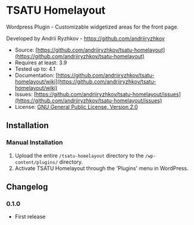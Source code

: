 # TSATU Homelayout

Wordpress Plugin - Customizable widgetized areas for the front page.

Developed by Andrii Ryzhkov - https://github.com/andriiryzhkov

* Source: [https://github.com/andriiryzhkov/tsatu-homelayout](https://github.com/andriiryzhkov/tsatu-homelayout)
* Requires at least: 3.9
* Tested up to: 4.1
* Documentation: [https://github.com/andriiryzhkov/tsatu-homelayout/wiki](https://github.com/andriiryzhkov/tsatu-homelayout/wiki)
* Issues: [https://github.com/andriiryzhkov/tsatu-homelayout/issues](https://github.com/andriiryzhkov/tsatu-homelayout/issues)
* License: [GNU General Public License, Version 2.0](http://www.gnu.org/licenses/gpl-2.0.html)


## Installation

### Manual Installation

1. Upload the entire `/tsatu-homelayout` directory to the `/wp-content/plugins/` directory.
2. Activate TSATU Homelayout through the 'Plugins' menu in WordPress.

## Changelog

### 0.1.0
* First release
